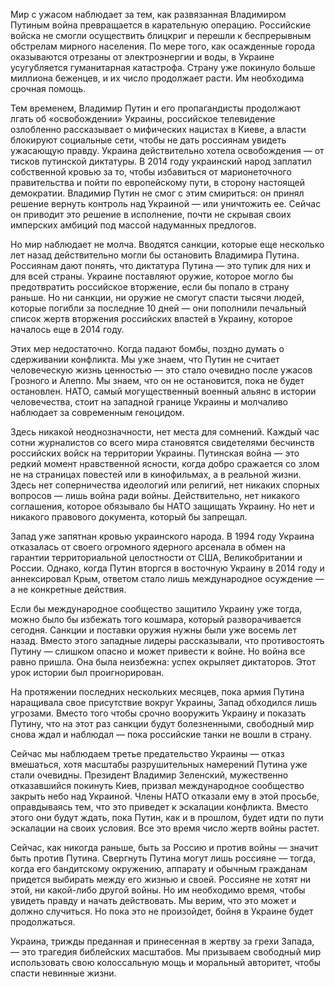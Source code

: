 Мир с ужасом наблюдает за тем, как развязанная Владимиром Путиным война превращается в карательную операцию. Российские войска не смогли осуществить блицкриг и перешли к беспрерывным обстрелам мирного населения. По мере того, как осажденные города оказываются отрезаны от электроэнергии и воды, в Украине усугубляется гуманитарная катастрофа. Страну уже покинуло больше миллиона беженцев, и их число продолжает расти. Им необходима срочная помощь.

Тем временем, Владимир Путин и его пропагандисты продолжают лгать об «освобождении» Украины, российское телевидение озлобленно рассказывает о мифических нацистах в Киеве, а власти блокируют социальные сети, чтобы не дать россиянам увидеть ужасающую правду. Украина действительно хотела освобождения — от тисков путинской диктатуры. В 2014 году украинский народ заплатил собственной кровью за то, чтобы избавиться от марионеточного правительства и пойти по европейскому пути, в сторону настоящей демократии. Владимир Путин не смог с этим смириться: он принял решение вернуть контроль над Украиной — или уничтожить ее. Сейчас он приводит это решение в исполнение, почти не скрывая своих имперских амбиций под массой надуманных предлогов.

Но мир наблюдает не молча. Вводятся санкции, которые еще несколько лет назад действительно могли бы остановить Владимира Путина. Россиянам дают понять, что диктатура Путина — это тупик для них и для всей страны. Украине поставляют оружие, которое могло бы предотвратить российское вторжение, если бы попало в страну раньше. Но ни санкции, ни оружие не смогут спасти тысячи людей, которые погибли за последние 10 дней — они пополнили печальный список жертв вторжения российских властей в Украину, которое началось еще в 2014 году.

Этих мер недостаточно. Когда падают бомбы, поздно думать о сдерживании конфликта. Мы уже знаем, что Путин не считает человеческую жизнь ценностью — это стало очевидно после ужасов Грозного и Алеппо. Мы знаем, что он не остановится, пока не будет остановлен. НАТО, самый могущественный военный альянс в истории человечества, стоит на западной границе Украины и молчаливо наблюдает за современным геноцидом.

Здесь никакой неоднозначности, нет места для сомнений. Каждый час сотни журналистов со всего мира становятся свидетелями бесчинств российских войск на территории Украины. Путинская война — это редкий момент нравственной ясности, когда добро сражается со злом не на страницах повестей или в кинофильмах, а в реальной жизни. Здесь нет соперничества идеологий или религий, нет никаких спорных вопросов — лишь война ради войны. Действительно, нет никакого соглашения, которое обязывало бы НАТО защищать Украину. Но нет и никакого правового документа, который бы запрещал.

Запад уже запятнан кровью украинского народа. В 1994 году Украина отказалась от своего огромного ядерного арсенала в обмен на гарантии территориальной целостности от США, Великобритании и России. Однако, когда Путин вторгся в восточную Украину в 2014 году и аннексировал Крым, ответом стало лишь международное осуждение — а не конкретные действия.

Если бы международное сообщество защитило Украину уже тогда, можно было бы избежать того кошмара, который разворачивается сегодня. Санкции и поставки оружия нужны были уже восемь лет назад. Вместо этого западные лидеры рассказывали, что противостоять Путину — слишком опасно и может привести к войне. Но война все равно пришла. Она была неизбежна: успех окрыляет диктаторов. Этот урок истории был проигнорирован.

На протяжении последних нескольких месяцев, пока армия Путина наращивала свое присутствие вокруг Украины, Запад обходился лишь угрозами. Вместо того чтобы срочно вооружить Украину и показать Путину, что на этот раз санкции будут болезненными, свободный мир снова ждал и наблюдал — пока российские танки не вошли в страну.

Сейчас мы наблюдаем третье предательство Украины — отказ вмешаться, хотя масштабы разрушительных намерений Путина уже стали очевидны. Президент Владимир Зеленский, мужественно отказавшийся покинуть Киев, призвал международное сообщество закрыть небо над Украиной. Члены НАТО отказали ему в этой просьбе, оправдываясь тем, что это приведет к эскалации конфликта. Вместо этого они будут ждать, пока Путин, как и в прошлом, будет идти по пути эскалации на своих условия. Все это время число жертв войны растет.

Сейчас, как никогда раньше, быть за Россию и против войны — значит быть против Путина. Свергнуть Путина могут лишь россияне — тогда, когда его бандитскому окружению, аппарату и обычным гражданам придется выбирать между его жизнью и своей. Россияне не хотят ни этой, ни какой-либо другой войны. Но им необходимо время, чтобы увидеть правду и начать действовать. Мы верим, что это может и должно случиться. Но пока это не произойдет, бойня в Украине будет продолжаться.

Украина, трижды преданная и принесенная в жертву за грехи Запада, — это трагедия библейских масштабов. Мы призываем свободный мир использовать свою колоссальную мощь и моральный авторитет, чтобы спасти невинные жизни.
